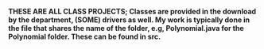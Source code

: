****THESE ARE ALL CLASS PROJECTS; Classes are provided in the download by the department, (SOME) drivers as well.
 My work is typically done in the file that shares the name of the folder, e.g, Polynomial.java for the Polynomial folder. These can be found in src.****
